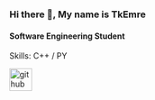 ### Hi there 👋, My name is TkEmre
#### Software Engineering Student

Skills: C++ / PY




[<img src='https://cdn.jsdelivr.net/npm/simple-icons@3.0.1/icons/github.svg' alt='github' height='40'>](https://github.com/TkEmre)  

